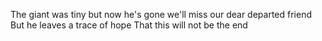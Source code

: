 The giant was tiny but now he's gone 
we'll miss our dear departed friend 
But he leaves a trace of hope 
That this will not be the end
